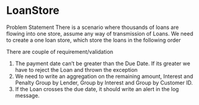 # LoanStore


Problem Statement
There is a scenario where thousands of loans are flowing into one store, assume any way of transmission of Loans. We need to create a one loan store, which store the loans in the following order


There are couple of requirement/validation
1.	The payment date can’t be greater than the Due Date. If its greater we have to reject the Loan and thrown the exception
2.	We need to write an aggregation on the remaining amount, Interest and Penalty Group by Lender, Group by Interest and Group by Customer ID. 
3.	If the Loan crosses the due date, it should write an alert in the log message.
